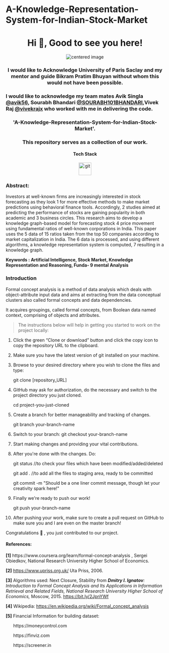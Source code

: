 # A-Knowledge-Representation-System-for-Indian-Stock-Market
<h1 align="center">Hi 👋, Good to see you here!</h1>  
<p align = "center">
    <img src="https://upload.wikimedia.org/wikipedia/commons/thumb/3/3d/Logo_Universit%C3%A9_Paris-Saclay.svg/768px-Logo_Universit%C3%A9_Paris-Saclay.svg.png?20161206130957" alt="centered image" />
</p>


<h3 align="center">I would like to Acknowledge University of Paris Saclay and my mentor and guide Bikram Pratim Bhuyan without whom this would not have been possible.</h3>

<h3>I would like to acknowledge my team mates Avik Singla <a href="https://github.com/avik56">@avik56</a>,
Sourabh Bhandari <a href="https://github.com/SOURABH101BHANDARI">@SOURABH101BHANDARI</a>,Vivek Raj <a href="https://github.com/vivekrajx">@vivekrajx</a> who worked with me in delivering the code.</h3><h3 align="center">'A-Knowledge-Representation-System-for-Indian-Stock-Market'. </h3>
<h3 align="center">This repository serves as a collection of our work.</h3>  
  
<h4 align="center">Tech Stack</h4>
<p align="center"><img src="https://www.vectorlogo.zone/logos/git-scm/git-scm-icon.svg" alt="git" width="40" height="40"/></p>

<h3>Abstract:</h3>
<p>Investors at well-known firms are increasingly interested in stock forecasting as they look 1
for more effective methods to make market predictions using behavioral finance tools. Accordingly, 2
studies aimed at predicting the performance of stocks are gaining popularity in both academic and 3
business circles. This research aims to develop a knowledge graph-based model for forecasting stock 4
price movement using fundamental ratios of well-known corporations in India. This paper uses the 5
data of 15 ratios taken from the top 50 companies according to market capitalization in India. The 6
data is processed, and using different algorithms, a knowledge representation system is computed, 7
resulting in a knowledge graph. </p>
<b>Keywords : Artificial Intelligence, Stock Market, Knowledge Representation and Reasoning, Funda- 9
mental Analysis</b>
<h3>Introduction</h3>
<p>Formal concept analysis is a method of data analysis which deals with object-attribute input data and aims at extracting from the data conceptual clusters also called formal concepts and data dependencies.

It acquires groupings, called formal concepts, from Boolean data named context, comprising of objects and attributes.

</p>

> The instructions below will help in getting you started to work on the project locally:

1. Click the green “Clone or download” button and click the copy icon to copy the repository URL to the clipboard.

2.    Make sure you have the latest version of git installed on your machine.

3.  Browse to your desired directory where you wish to clone the files and type:
    
     git clone [repository_URL] 

4. GitHub may ask for authorization, do the necessary and switch to the project directory you just cloned.

    cd project-you-just-cloned

5. Create a branch for better manageability and tracking of changes.

    git branch your-branch-name

6. Switch to your branch: git checkout your-branch-name

7. Start making changes and providing your vital contributions.

8. After you're done with the changes. Do:

    git status //to check your files which have been modified/added/deleted
   
    git add . //to add all the files to staging area, ready to be committed 

    git commit -m "Should be a one liner commit message, though  let your creativity spark here!"
    
9. Finally we're ready to push our work! 
   
     git push your-branch-name

10. After pushing your work, make sure to create a pull request on GitHub to make sure you and I are even on the master branch! 

Congratulations 🎊 , you just contributed to our project.


<h4><b>References</b>:</h4>
<p>
<b>[1]</b>  https://www.coursera.org/learn/formal-concept-analysis , Sergei Obiedkov,
National Research University Higher School of Economics.
 
<b>[2]</b> https://www.upriss.org.uk/ Uta Priss, 2006.
<br>

<b>[3]</b> Algorithms used:
Next Closure, Stability from 
<em><b>Dmitry I. Ignatov</b>: Introduction to Formal Concept Analysis and Its Applications in Information Retrieval and Related Fields, National Research University Higher School of Economics,</em> Moscow, 2015. https://bit.ly/2JpnYWf
<br>

<b>[4]</b> Wikipedia: https://en.wikipedia.org/wiki/Formal_concept_analysis

<b>[5]</b> Financial Information for building dataset:
<br>
<div>
    <ol>https://moneycontrol.com</ol>
    <ol>https://finviz.com</ol>
     <ol>https://screener.in</ol>
</div>
</p>



